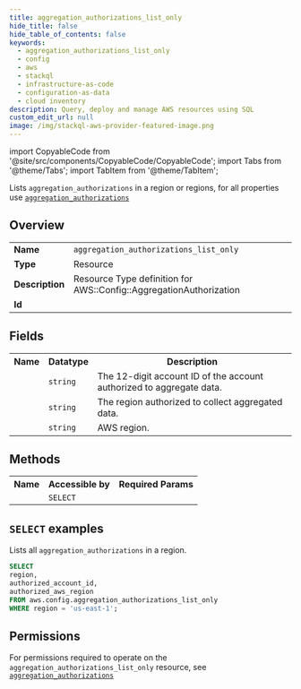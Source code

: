 ```yaml
---
title: aggregation_authorizations_list_only
hide_title: false
hide_table_of_contents: false
keywords:
  - aggregation_authorizations_list_only
  - config
  - aws
  - stackql
  - infrastructure-as-code
  - configuration-as-data
  - cloud inventory
description: Query, deploy and manage AWS resources using SQL
custom_edit_url: null
image: /img/stackql-aws-provider-featured-image.png
---
```


import CopyableCode from '@site/src/components/CopyableCode/CopyableCode';
import Tabs from '@theme/Tabs';
import TabItem from '@theme/TabItem';

Lists <code>aggregation_authorizations</code> in a region or regions, for all properties use <a href="/services/serviceName/aggregation_authorizations/"><code>aggregation_authorizations</code></a>

## Overview
<table>
<tbody>
<tr><td><b>Name</b></td><td><code>aggregation_authorizations_list_only</code></td></tr>
<tr><td><b>Type</b></td><td>Resource</td></tr>
<tr><td><b>Description</b></td><td>Resource Type definition for AWS::Config::AggregationAuthorization</td></tr>
<tr><td><b>Id</b></td><td><CopyableCode code="aws.config.aggregation_authorizations_list_only" /></td></tr>
</tbody>
</table>

## Fields
<table>
<tbody>
<tr><th>Name</th><th>Datatype</th><th>Description</th></tr><tr><td><CopyableCode code="authorized_account_id" /></td><td><code>string</code></td><td>The 12-digit account ID of the account authorized to aggregate data.</td></tr>
<tr><td><CopyableCode code="authorized_aws_region" /></td><td><code>string</code></td><td>The region authorized to collect aggregated data.</td></tr>
<tr><td><CopyableCode code="region" /></td><td><code>string</code></td><td>AWS region.</td></tr>
</tbody>
</table>

## Methods

<table>
<tbody>
  <tr>
    <th>Name</th>
    <th>Accessible by</th>
    <th>Required Params</th>
  </tr>
  <tr>
    <td><CopyableCode code="list_resources" /></td>
    <td><code>SELECT</code></td>
    <td><CopyableCode code="region" /></td>
  </tr>
</tbody>
</table>

## `SELECT` examples
Lists all <code>aggregation_authorizations</code> in a region.
```sql
SELECT
region,
authorized_account_id,
authorized_aws_region
FROM aws.config.aggregation_authorizations_list_only
WHERE region = 'us-east-1';
```


## Permissions

For permissions required to operate on the <code>aggregation_authorizations_list_only</code> resource, see <a href="/services/config/aggregation_authorizations/#permissions"><code>aggregation_authorizations</code></a>

